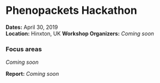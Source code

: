 # Phenopackets Hackathon

**Dates:** April 30, 2019  
**Location:** Hinxton, UK 
**Workshop Organizers:** _Coming soon_ 

### Focus areas
_Coming soon_

**Report:** _Coming soon_ 
 
